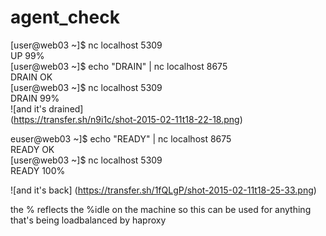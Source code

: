 # agent_check

[user@web03 ~]$ nc localhost 5309  
UP 99%  
[user@web03 ~]$ echo "DRAIN" | nc localhost 8675  
DRAIN OK  
[user@web03 ~]$ nc localhost 5309  
DRAIN 99%  
![and it's drained]  
(https://transfer.sh/n9i1c/shot-2015-02-11t18-22-18.png)

euser@web03 ~]$ echo "READY" | nc localhost 8675  
READY OK  
[user@web03 ~]$ nc localhost 5309  
READY 100%  

![and it's back]
(https://transfer.sh/1fQLgP/shot-2015-02-11t18-25-33.png)

the % reflects the %idle on the machine so this can be used for anything that's being loadbalanced by haproxy
